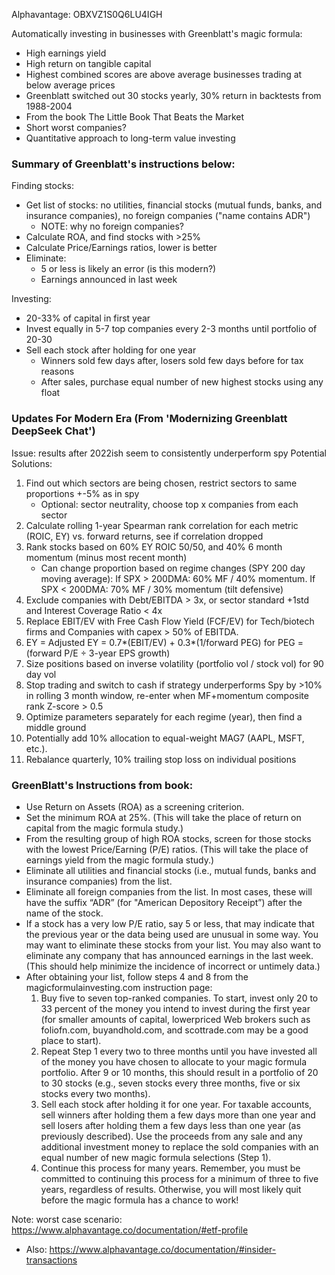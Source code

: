 Alphavantage: OBXVZ1S0Q6LU4IGH

Automatically investing in businesses with Greenblatt's magic formula:
- High earnings yield
- High return on tangible capital
- Highest combined scores are above average businesses trading at below average prices
- Greenblatt switched out 30 stocks yearly, 30% return in backtests from 1988-2004
- From the book The Little Book That Beats the Market
- Short worst companies?
- Quantitative approach to long-term value investing 

### Summary of Greenblatt's instructions below:
Finding stocks:
- Get list of stocks: no utilities, financial stocks (mutual funds, banks, and insurance companies), no foreign companies ("name contains ADR")
    - NOTE: why no foreign companies?
- Calculate ROA, and find stocks with >25%
- Calculate Price/Earnings ratios, lower is better
- Eliminate:
    - 5 or less is likely an error (is this modern?)
    - Earnings announced in last week

Investing: 
- 20-33% of capital in first year
- Invest equally in 5-7 top companies every 2-3 months until portfolio of 20-30
- Sell each stock after holding for one year
    - Winners sold few days after, losers sold few days before for tax reasons
    - After sales, purchase equal number of new highest stocks using any float

### Updates For Modern Era (From 'Modernizing Greenblatt DeepSeek Chat')
Issue: results after 2022ish seem to consistently underperform spy
Potential Solutions:
1. Find out which sectors are being chosen, restrict sectors to same proportions +-5% as in spy
    - Optional: sector neutrality, choose top x companies from each sector
2. Calculate rolling 1-year Spearman rank correlation for each metric (ROIC, EY) vs. forward returns, see if correlation dropped
3. Rank stocks based on 60% EY ROIC 50/50, and 40% 6 month momentum (minus most recent month)
    - Can change proportion based on regime changes (SPY 200 day moving average): 
        If SPX > 200DMA: 60% MF / 40% momentum.
        If SPX < 200DMA: 70% MF / 30% momentum (tilt defensive)
4. Exclude companies with Debt/EBITDA > 3x, or sector standard +1std and Interest Coverage Ratio < 4x
5. Replace EBIT/EV with Free Cash Flow Yield (FCF/EV) for Tech/biotech firms and Companies with capex > 50% of EBITDA.
6. EY = Adjusted EY = 0.7*(EBIT/EV) + 0.3*(1/forward PEG) for PEG = (forward P/E ÷ 3-year EPS growth)
7. Size positions based on inverse volatility (portfolio vol / stock vol) for 90 day vol
8. Stop trading and switch to cash if strategy underperforms Spy by >10% in rolling 3 month window, re-enter when MF+momentum composite rank Z-score > 0.5
9. Optimize parameters separately for each regime (year), then find a middle ground
10. Potentially add 10% allocation to equal-weight MAG7 (AAPL, MSFT, etc.).
11. Rebalance quarterly, 10% trailing stop loss on individual positions


### GreenBlatt's Instructions from book:
- Use Return on Assets (ROA) as a screening criterion.
- Set the minimum ROA at 25%. (This will take the place of return on capital from the magic formula study.)
- From the resulting group of high ROA stocks, screen for those stocks with the lowest Price/Earning (P/E) ratios. (This will take the place of earnings yield from the magic formula study.)
- Eliminate all utilities and financial stocks (i.e., mutual funds, banks and insurance companies) from the list.
- Eliminate all foreign companies from the list. In most cases, these will have the suffix “ADR” (for "American Depository Receipt”) after the name of the stock.
- If a stock has a very low P/E ratio, say 5 or less, that may indicate that the previous year or the data being used are unusual in some way. You may want to eliminate these stocks from your list. You may also want to eliminate any company that has announced earnings in the last week. (This should help minimize the incidence of incorrect or untimely data.)
- After obtaining your list, follow steps 4 and 8 from the magicformulainvesting.com instruction page:
    1. Buy five to seven top-ranked companies. To start, invest only 20 to 33 percent of the money you intend to invest during the first year (for smaller amounts of capital, lowerpriced Web brokers such as foliofn.com, buyandhold.com, and scottrade.com may be a good place to start).
    2. Repeat Step 1 every two to three months until you have invested all of the money you have chosen to allocate to your magic formula portfolio. After 9 or 10 months, this should result in a portfolio of 20 to 30 stocks (e.g., seven stocks every three months, five or six stocks every two months).
    3. Sell each stock after holding it for one year. For taxable accounts, sell winners after holding them a few days more than one year and sell losers after holding them a few days less than one year (as previously described). Use the proceeds from any sale and any additional investment money to replace the sold companies with an equal number of new magic formula selections (Step 1).
    4. Continue this process for many years. Remember, you must be committed to continuing this process for a minimum of three to five years, regardless of results. Otherwise, you will most likely quit before the magic formula has a chance to work!


Note: worst case scenario: https://www.alphavantage.co/documentation/#etf-profile
- Also: https://www.alphavantage.co/documentation/#insider-transactions


